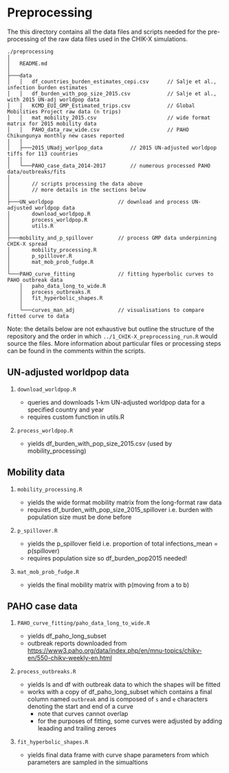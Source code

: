 # Preprocessing

The this directory contains all the data files and scripts needed for the pre-processing of the raw data files used in the CHIK-X simulations. 

```
./preprocessing
│
│   README.md
│
├───data
│   │   df_countries_burden_estimates_cepi.csv      // Salje et al., infection burden estimates
│   │   df_burden_with_pop_size_2015.csv            // Salje et al., with 2015 UN-adj worldpop data
│   │   KCMD_EUI_GMP_Estimated_trips.csv            // Global Mobilities Project raw data (n trips)
│   │   mat_mobility_2015.csv                       // wide format matrix for 2015 mobility data
│   │   PAHO_data_raw_wide.csv                      // PAHO Chikungunya monthly new cases reported
│   │
│   ├───2015_UNadj_worlpop_data         // 2015 UN-adjusted worldpop tiffs for 113 countries
│   │
│   └───PAHO_case_data_2014-2017        // numerous processed PAHO data/outbreaks/fits
│
│       // scripts processing the data above 
│       // more details in the sections below 
│
├───UN_worldpop                     // download and process UN-adjusted worldpop data
│       download_worldpop.R
│       process_worldpop.R
│       utils.R
│
├───mobility_and_p_spillover        // process GMP data underpinning CHIK-X spread
│       mobility_processing.R
│       p_spillover.R
│       mat_mob_prob_fudge.R
│
└───PAHO_curve_fitting              // fitting hyperbolic curves to PAHO outbreak data
    │   paho_data_long_to_wide.R
    │   process_outbreaks.R
    │   fit_hyperbolic_shapes.R
    │
    └───curves_man_adj              // visualisations to compare fitted curve to data 
```


Note: the details below are not exhaustive but outline the structure of the repository and the order in which `../1_CHIK-X_preprocessing_run.R` would source the files. More information about particular files or processing steps can be found in the comments within the scripts. 


## UN-adjusted worldpop data

1) `download_worldpop.R`

    - queries and downloads 1-km UN-adjusted worldpop data for a specified country and year
    - requires custom function in utils.R

2) `process_worldpop.R`

    - yields df_burden_with_pop_size_2015.csv (used by mobility_processing)


## Mobility data

1) `mobility_processing.R`

    - yields the wide format mobility matrix from the long-format raw data
    - requires df_burden_with_pop_size_2015_spillover i.e. burden with population size must be done before

2) `p_spillover.R`

    - yields the p_spillover field i.e. proportion of total infections_mean = p(spillover)
    - requires population size so df_burden_pop2015 needed!

3) `mat_mob_prob_fudge.R`

    - yields the final mobility matrix with p(moving from a to b)


## PAHO case data

1) `PAHO_curve_fitting/paho_data_long_to_wide.R`

    - yields df_paho_long_subset
    - outbreak reports downloaded from https://www3.paho.org/data/index.php/en/mnu-topics/chikv-en/550-chikv-weekly-en.html

1) `process_outbreaks.R`

    - yields ls and df with outbreak data to which the shapes will be fitted
    - works with a copy of df_paho_long_subset which contains a final column named `outbreak` and is composed of `s` and `e` characters denoting the start and end of a curve
        - note that curves cannot overlap
        - for the purposes of fitting, some curves were adjusted by adding leaading and trailing zeroes

1) `fit_hyperbolic_shapes.R`

    - yields final data frame with curve shape parameters from which parameters are sampled in the simualtions